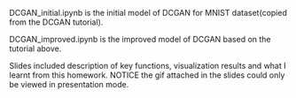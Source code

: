 DCGAN_initial.ipynb is the initial model of DCGAN for MNIST dataset(copied from the DCGAN tutorial).

DCGAN_improved.ipynb is the improved model of DCGAN based on the tutorial above.

Slides included description of key functions, visualization results and what I learnt from this homework. 
NOTICE the gif attached in the slides could only be viewed in presentation mode.
